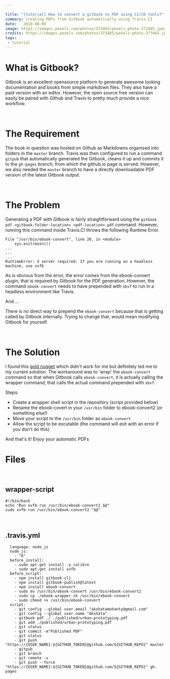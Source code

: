 ```yaml
---

title: "[tutorial] How to convert a gitbook to PDF using CI/CD tools?"
summary: Creating PDFs from Gitbook automatically using Travis.CI
date:   2018-08-08
image: https://images.pexels.com/photos/373465/pexels-photo-373465.jpeg?auto=compress&cs=tinysrgb&dpr=2&h=750&w=1260
credits: https://images.pexels.com/photos/373465/pexels-photo-373465.jpeg
tags:
 - tutorial
---
```


# What is Gitbook?

Gitbook is an excellent opensource platform to generate awesome looking documentation and books from simple markdown files. They also have a paid version with an editor. However, the open source free version can easily be paired with Github and Travis to pretty much provide a nice workflow.

<br />

# The Requirement

The book in question was hosted on Github as Markdowns organised into folders in the `master` branch. Travis was then configured to run a command `gitpub` that automatically generated the Gitbook, cleans it up and commits it to the `gh-pages` branch, from which the github.io page is served. However, we also needed the `master` branch to have a directly downloadable PDF version of the latest Gitbook output.

<br />

# The Problem
Generating a PDF with Gitbook is fairly straightforward using the `gitbook pdf <gitbook-folder-location> <pdf-location>.pdf` command. However, running this command inside Travis.CI throws the following Runtime Error.

```
File "/usr/bin/ebook-convert", line 20, in <module>
    sys.exit(main())
...
...
...
RuntimeError: X server required. If you are running on a headless machine, use xvfb
```

As is obvious from the error, the error comes from the ebook-convert plugin, that is required by Gitbook for the PDF generation. However, the command `ebook-convert` needs to have prepended with `xbvf` to run in a headless environment like Travis.

And ...

There is no direct way to prepend the `ebook-convert` because that is getting called by Gitbook internally. Trying to change that, would mean modifying Gitbook for yourself.

<br />

# The Solution

I found this [gold nugget](https://www.systutorials.com/241364/how-to-run-gitbook-on-a-headless-server-make-calibre-run-in-headless-server/) which didn't work for me but definitely led me to my current solution. The workaround was to 'wrap' the `ebook-convert` command so that when Gitbook calls `ebook-convert`, it is actually calling the wrapper command, that calls the actual command prepended with `xbvf`.

Steps:
- Create a wrapper shell script in the repository (script provided below)
- Rename the ebook-covert in your `/usr/bin` folder to ebook-convert2 (or something else!)
- Move your script to the `/usr/bin` folder as `ebook-convert`
- Allow the script to be excutable (the command will exit with an error if you don't do this)

And that's it! Enjoy your automatic PDFs

# Files

<br />

## wrapper-script
```
#!/bin/bash
echo "Run xvfb-run /usr/bin/ebook-convert2 $@"
sudo xvfb-run /usr/bin/ebook-convert2 "$@"
```
<br />

## .travis.yml

```
  language: node_js
  node_js:
    - "6"
  before_install:
    - sudo apt-get install -y calibre
    - sudo apt-get install xvfb
  before_script:
    - npm install gitbook-cli
    - npm install gitbook-publish@latest
    - npm install ebook-convert
    - sudo mv /usr/bin/ebook-convert /usr/bin/ebook-convert2
    - sudo cp ./ebook-wrapper.sh /usr/bin/ebook-convert
    - sudo chmod +x /usr/bin/ebook-convert
  script:
    - git config --global user.email "akshatamohanty@gmail.com"
    - git config --global user.name "Akshata"
    - gitbook pdf ./ ./published/urban-prototyping.pdf
    - git add ./published/urban-prototyping.pdf
    - git status
    - git commit -m"Published PDF"
    - git status
    - git push "https://{USER_NAME}:${GITHUB_TOKEN}@github.com/${GITHUB_REPO}" master
    - gitpub
    - git branch
    - git remote -v
    - git push --force "https://{USER_NAME}:${GITHUB_TOKEN}@github.com/${GITHUB_REPO}" gh-pages
```
<br />